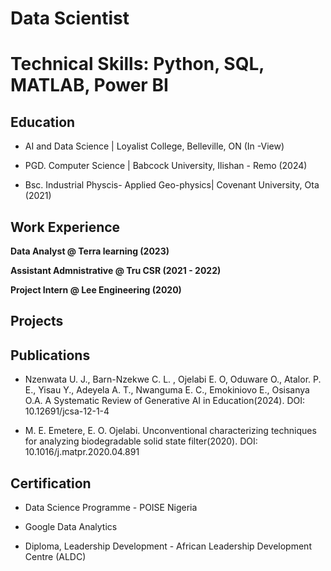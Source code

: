 # Data Scientist
# Technical Skills: Python, SQL, MATLAB, Power BI

## Education
- AI and Data Science | Loyalist College, Belleville, ON (In -View)

- PGD. Computer Science | Babcock University, Ilishan - Remo (2024)

- Bsc. Industrial Physcis- Applied Geo-physics| Covenant University, Ota (2021)



## Work Experience 
**Data Analyst @ Terra learning (2023)**


**Assistant Admnistrative @ Tru CSR (2021 - 2022)**


**Project Intern @ Lee Engineering (2020)**

## Projects


## Publications
- Nzenwata U. J., Barn-Nzekwe C. L. , Ojelabi E. O, Oduware O., Atalor. P. E., Yisau Y., Adeyela A. T., Nwanguma E. C., Emokiniovo E., Osisanya O.A. A Systematic Review of Generative AI in Education(2024). DOI: 10.12691/jcsa-12-1-4
  
- M. E. Emetere, E. O. Ojelabi. Unconventional characterizing techniques for analyzing biodegradable solid state filter(2020). DOI: 10.1016/j.matpr.2020.04.891

## Certification

- Data Science Programme - POISE Nigeria

-  Google Data Analytics

- Diploma, Leadership Development - African Leadership Development Centre (ALDC)
 

